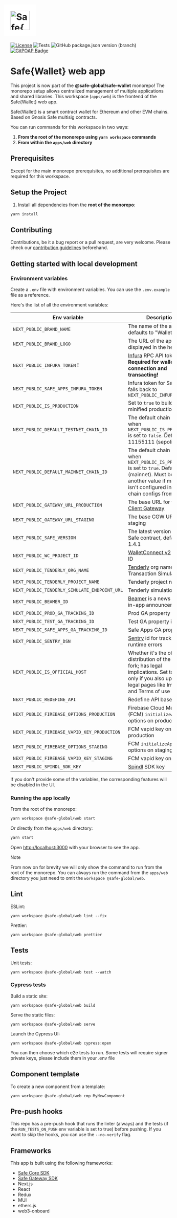 # <img src="https://github.com/user-attachments/assets/b8249113-d515-4c91-a12a-f134813614e8" height="60" valign="middle" alt="Safe{Wallet}" style="background: #fff; padding: 20px; margin: 0 -20px" />

[![License](https://img.shields.io/github/license/safe-global/safe-wallet-web)](https://github.com/safe-global/safe-wallet-web/blob/main/LICENSE)
![Tests](https://img.shields.io/github/actions/workflow/status/safe-global/safe-wallet-web/test.yml?branch=main&label=tests)
![GitHub package.json version (branch)](https://img.shields.io/github/package-json/v/safe-global/safe-wallet-web)
[![GitPOAP Badge](https://public-api.gitpoap.io/v1/repo/safe-global/safe-wallet-web/badge)](https://www.gitpoap.io/gh/safe-global/safe-wallet-web)

# Safe{Wallet} web app

This project is now part of the **@safe-global/safe-wallet** monorepo! The monorepo setup allows centralized management
of multiple
applications and shared libraries. This workspace (`apps/web`) is the frontend of the Safe{Wallet} web app.

Safe{Wallet} is a smart contract wallet for Ethereum and other EVM chains. Based on Gnosis Safe multisig contracts.

You can run commands for this workspace in two ways:

1. **From the root of the monorepo using `yarn workspace` commands**
2. **From within the `apps/web` directory**

## Prerequisites

Except for the main monorepo prerequisites, no additional prerequisites are required for this workspace.

## Setup the Project

1. Install all dependencies from the **root of the monorepo**:

```bash
yarn install
```

## Contributing

Contributions, be it a bug report or a pull request, are very welcome. Please check
our [contribution guidelines](CONTRIBUTING.md) beforehand.

## Getting started with local development

### Environment variables

Create a `.env` file with environment variables. You can use the `.env.example` file as a reference.

Here's the list of all the environment variables:

| Env variable                                 | Description                                                                                                                                                                                   |
| -------------------------------------------- | --------------------------------------------------------------------------------------------------------------------------------------------------------------------------------------------- |
| `NEXT_PUBLIC_BRAND_NAME`                     | The name of the app, defaults to "Wallet fork"                                                                                                                                                |
| `NEXT_PUBLIC_BRAND_LOGO`                     | The URL of the app logo displayed in the header                                                                                                                                               |
| `NEXT_PUBLIC_INFURA_TOKEN` ❕                | [Infura](https://docs.infura.io/infura/networks/ethereum/how-to/secure-a-project/project-id) RPC API token. **Required for wallet connection and transacting!**                               |
| `NEXT_PUBLIC_SAFE_APPS_INFURA_TOKEN`         | Infura token for Safe Apps, falls back to `NEXT_PUBLIC_INFURA_TOKEN`                                                                                                                          |
| `NEXT_PUBLIC_IS_PRODUCTION`                  | Set to `true` to build a minified production app                                                                                                                                              |
| `NEXT_PUBLIC_DEFAULT_TESTNET_CHAIN_ID`       | The default chain ID used when `NEXT_PUBLIC_IS_PRODUCTION` is set to `false`. Defaults to 11155111 (sepolia)                                                                                  |
| `NEXT_PUBLIC_DEFAULT_MAINNET_CHAIN_ID`       | The default chain ID used when `NEXT_PUBLIC_IS_PRODUCTION` is set to `true`. Defaults to 1 (mainnet). Must be set to another value if mainnet isn't configured in the chain configs from CGW. |
| `NEXT_PUBLIC_GATEWAY_URL_PRODUCTION`         | The base URL for the [Safe Client Gateway](https://github.com/safe-global/safe-client-gateway)                                                                                                |
| `NEXT_PUBLIC_GATEWAY_URL_STAGING`            | The base CGW URL on staging                                                                                                                                                                   |
| `NEXT_PUBLIC_SAFE_VERSION`                   | The latest version of the Safe contract, defaults to 1.4.1                                                                                                                                    |
| `NEXT_PUBLIC_WC_PROJECT_ID`                  | [WalletConnect v2](https://docs.walletconnect.com/2.0/cloud/relay) project ID                                                                                                                 |
| `NEXT_PUBLIC_TENDERLY_ORG_NAME`              | [Tenderly](https://tenderly.co) org name for Transaction Simulation                                                                                                                           |
| `NEXT_PUBLIC_TENDERLY_PROJECT_NAME`          | Tenderly project name                                                                                                                                                                         |
| `NEXT_PUBLIC_TENDERLY_SIMULATE_ENDPOINT_URL` | Tenderly simulation URL                                                                                                                                                                       |
| `NEXT_PUBLIC_BEAMER_ID`                      | [Beamer](https://www.getbeamer.com) is a news feed for in-app announcements                                                                                                                   |
| `NEXT_PUBLIC_PROD_GA_TRACKING_ID`            | Prod GA property id                                                                                                                                                                           |
| `NEXT_PUBLIC_TEST_GA_TRACKING_ID`            | Test GA property id                                                                                                                                                                           |
| `NEXT_PUBLIC_SAFE_APPS_GA_TRACKING_ID`       | Safe Apps GA property id                                                                                                                                                                      |
| `NEXT_PUBLIC_SENTRY_DSN`                     | [Sentry](https://sentry.io) id for tracking runtime errors                                                                                                                                    |
| `NEXT_PUBLIC_IS_OFFICIAL_HOST`               | Whether it's the official distribution of the app, or a fork; has legal implications. Set to true only if you also update the legal pages like Imprint and Terms of use                       |
| `NEXT_PUBLIC_REDEFINE_API`                   | Redefine API base URL                                                                                                                                                                         |
| `NEXT_PUBLIC_FIREBASE_OPTIONS_PRODUCTION`    | Firebase Cloud Messaging (FCM) `initializeApp` options on production                                                                                                                          |
| `NEXT_PUBLIC_FIREBASE_VAPID_KEY_PRODUCTION`  | FCM vapid key on production                                                                                                                                                                   |
| `NEXT_PUBLIC_FIREBASE_OPTIONS_STAGING`       | FCM `initializeApp` options on staging                                                                                                                                                        |
| `NEXT_PUBLIC_FIREBASE_VAPID_KEY_STAGING`     | FCM vapid key on staging                                                                                                                                                                      |
| `NEXT_PUBLIC_SPINDL_SDK_KEY`                 | [Spindl](http://spindl.xyz) SDK key                                                                                                                                                           |

If you don't provide some of the variables, the corresponding features will be disabled in the UI.

### Running the app locally

From the root of the monorepo:

```bash
yarn workspace @safe-global/web start
```

Or directly from the `apps/web` directory:

```bash
yarn start
```

Open [http://localhost:3000](http://localhost:3000) with your browser to see the app.

> [!NOTE]
>
> From now on for brevity we will only show the command to run from the root of the monorepo. You can always run the command from the `apps/web` directory you just need to omit the `workspace @safe-global/web`.

## Lint

ESLint:

```
yarn workspace @safe-global/web lint --fix
```

Prettier:

```
yarn workspace @safe-global/web prettier
```

## Tests

Unit tests:

```
yarn workspace @safe-global/web test --watch
```

### Cypress tests

Build a static site:

```
yarn workspace @safe-global/web build
```

Serve the static files:

```
yarn workspace @safe-global/web serve
```

Launch the Cypress UI:

```
yarn workspace @safe-global/web cypress:open
```

You can then choose which e2e tests to run.
Some tests will require signer private keys, please include them in your .env file

## Component template

To create a new component from a template:

```
yarn workspace @safe-global/web cmp MyNewComponent
```

## Pre-push hooks

This repo has a pre-push hook that runs the linter (always) and the tests (if the `RUN_TESTS_ON_PUSH` env variable is
set to true)
before pushing. If you want to skip the hooks, you can use the `--no-verify` flag.

## Frameworks

This app is built using the following frameworks:

- [Safe Core SDK](https://github.com/safe-global/safe-core-sdk)
- [Safe Gateway SDK](https://github.com/safe-global/safe-gateway-typescript-sdk)
- Next.js
- React
- Redux
- MUI
- ethers.js
- web3-onboard

